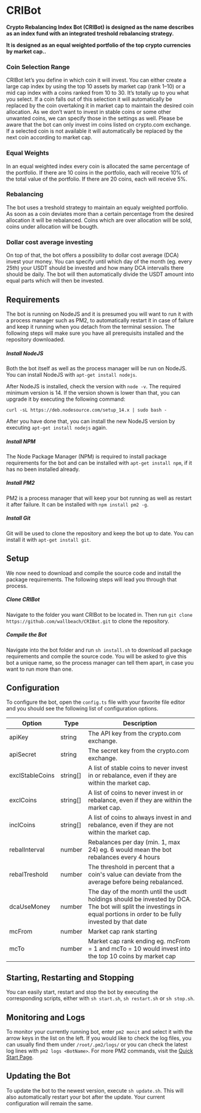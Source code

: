 # CRIBot
**Crypto Rebalancing Index Bot (CRIBot) is designed as the name describes as an index fund with an integrated treshold rebalancing strategy.**

**It is designed as an equal weighted portfolio of the top crypto currencies by market cap..**

### Coin Selection Range
CRIBot let’s you define in which coin it will invest. You can either create a large cap index by using the top 10 assets by market cap (rank 1–10) or a mid cap index with a coins ranked from 10 to 30. It’s totally up to you what you select.
If a coin falls out of this selection it will automatically be replaced by the coin overtaking it in market cap to maintain the desired coin allocation.
As we don’t want to invest in stable coins or some other unwanted coins, we can specify those in the settings as well.
Please be aware that the bot can only invest im coins listed on crypto.com exchange. If a selected coin is not available it will automatically be replaced by the next coin according to market cap.

### Equal Weights
In an equal weighted index every coin is allocated the same percentage of the portfolio. If there are 10 coins in the portfolio, each will receive 10% of the total value of the portfolio. If there are 20 coins, each will receive 5%.

### Rebalancing
The bot uses a treshold strategy to maintain an equaly weighted portfolio. As soon as a coin deviates more than a certain percentage from the desired allocation it will be rebalanced. Coins which are over allocation will be sold, coins under allocation will be bougth.

### Dollar cost average investing
On top of that, the bot offers a possibility to dollar cost average (DCA) invest your money. You can specify until which day of the month (eg. every 25th) your USDT should be invested and how many DCA intervalls there should be daily. The bot will then automatically divide the USDT amount into equal parts which will then be invested.

## Requirements
The bot is running on NodeJS and it is presumed you will want to run it with a process manager such as PM2, to automatically restart it in case of failure and keep it running when you detach from the terminal session. The following steps will make sure you have all prerequisits installed and the repository downloaded.
##### Install NodeJS
Both the bot itself as well as the process manager will be run on NodeJS. You can install NodeJS with `apt-get install nodejs`.

After NodeJS is installed, check the version with `node -v`. The required minimum version is 14. If the version shown is lower than that, you can upgrade it by executing the following command:

`curl -sL https://deb.nodesource.com/setup_14.x | sudo bash -`

After you have done that, you can install the new NodeJS version by executing `apt-get install nodejs` again.
##### Install NPM
The Node Package Manager (NPM) is required to install package requirements for the bot and can be installed with `apt-get install npm`, if it has no been installed already.
##### Install PM2
PM2 is a process manager that will keep your bot running as well as restart it after failure. It can be installed with `npm install pm2 -g`.
##### Install Git
Git will be used to clone the repository and keep the bot up to date. You can install it with `apt-get install git`.

## Setup
We now need to download and compile the source code and install the package requirements. The following steps will lead you through that process.
##### Clone CRIBot
Navigate to the folder you want CRIBot to be located in. Then run `git clone https://github.com/wallbeach/CRIBot.git` to clone the repository.
##### Compile the Bot
Navigate into the bot folder and run `sh install.sh` to download all package requirements and compile the source code. You will be asked to give this bot a unique name, so the process manager can tell them apart, in case you want to run more than one.

## Configuration
To configure the bot, open the `config.ts` file with your favorite file editor and you should see the following list of configuration options.

| Option                     | Type     | Description
| -------------------------- | -------- | ---
| apiKey                     | string   | The API key from the crypto.com exchange.
| apiSecret                  | string   | The secret key from the crypto.com exchange.
| exclStableCoins            | string[] | A list of stable coins to never invest in or rebalance, even if they are within the market cap.
| exclCoins                  | string[] | A list of coins to never invest in or rebalance, even if they are within the market cap.
| inclCoins                  | string[] | A list of coins to always invest in and rebalance, even if they are not within the market cap.
| rebalInterval              | number   | Rebalances per day (min. 1, max 24) eg. 6 would mean the bot rebalances every 4 hours
| rebalTreshold              | number   | The threshold in percent that a coin's value can deviate from the average before being rebalanced.
| dcaUseMoney                | number   | The day of the month until the usdt holdings should be invested by DCA. The bot will split the investings in equal portions in order to be fully invested by that date
| mcFrom                     | number   | Market cap rank starting    
| mcTo                       | number   | Market cap rank ending eg. mcFrom = 1 and mcTo = 10 would invest into the top 10 coins by market cap    

## Starting, Restarting and Stopping
You can easily start, restart and stop the bot by executing the corresponding scripts, either with `sh start.sh`, `sh restart.sh` or `sh stop.sh`.

## Monitoring and Logs
To monitor your currently running bot, enter `pm2 monit` and select it with the arrow keys in the list on the left.
If you would like to check the log files, you can usually find them under `/root/.pm2/logs/` or you can check the latest log lines with `pm2 logs <BotName>`. For more PM2 commands, visit the [Quick Start Page](https://pm2.keymetrics.io/docs/usage/quick-start/).

## Updating the Bot
To update the bot to the newest version, execute `sh update.sh`. This will also automatically restart your bot after the update. Your current configuration will remain the same.
